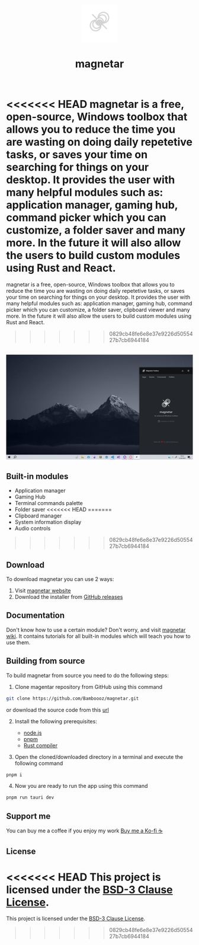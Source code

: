<div align="center">
        <img alt="magnetar logo" width="100" src="https://github.com/Bamboooz/magnetar/blob/main/src/assets/icon_white.png?raw=true" />
</div>

<div align="center">
    <h1>magnetar</h1>
</div>

<br />

<<<<<<< HEAD
magnetar is a free, open-source, Windows toolbox that allows you to reduce the time you are wasting on doing daily repetetive tasks, or saves your time on searching for things on your desktop. It provides the user with many helpful modules such as: application manager, gaming hub, command picker which you can customize, a folder saver and many more. In the future it will also allow the users to build custom modules using Rust and React.
=======
magnetar is a free, open-source, Windows toolbox that allows you to reduce the time you are wasting on doing daily repetetive tasks, or saves your time on searching for things on your desktop. It provides the user with many helpful modules such as: application manager, gaming hub, command picker which you can customize, a folder saver, clipboard viewer and many more. In the future it will also allow the users to build custom modules using Rust and React.
>>>>>>> 0829cb48fe6e8e37e9226d5055427b7cb6944184

<br />

<img alt="project preview" src="https://github.com/Bamboooz/magnetar/blob/main/src/assets/preview.png?raw=true" />

<br />

## Built-in modules

- Application manager
- Gaming Hub
- Terminal commands palette
- Folder saver
<<<<<<< HEAD
=======
- Clipboard manager
- System information display
- Audio controls
>>>>>>> 0829cb48fe6e8e37e9226d5055427b7cb6944184

## Download

To download magnetar you can use 2 ways:
1. Visit [magnetar website](https://bamboooz.github.io/magnetar)
2. Download the installer from [GitHub releases](https://github.com/Bamboooz/magnetar/releases/latest)

## Documentation

Don't know how to use a certain module? Don't worry, and visit [magnetar wiki](https://bamboooz.github.io/magnetar/wiki). It contains tutorials for all built-in modules which will teach you how to use them.

## Building from source

To build magnetar from source you need to do the following steps:
1. Clone magentar repository from GitHub using this command
```bash
git clone https://github.com/Bamboooz/magnetar.git
```
or download the source code from this [url](https://github.com/Bamboooz/magnetar/releases/latest)

2. Install the following prerequisites:
    - [node.js](https://nodejs.org/en/download/prebuilt-installer)
    - [pnpm](https://pnpm.io/installation#using-npm)
    - [Rust compiler](https://www.rust-lang.org/tools/install)

3. Open the cloned/downloaded directory in a terminal and execute the following command
```bash
pnpm i
```
4. Now you are ready to run the app using this command
```bash
pnpm run tauri dev
```

## Support me

You can buy me a coffee if you enjoy my work [Buy me a Ko-fi ☕](https://ko-fi.com/Bamboooz#paypalModal)

## License

<<<<<<< HEAD
This project is licensed under the [BSD-3 Clause License](https://github.com/Bamboooz/magnetar/blob/main/LICENSE).
=======
This project is licensed under the [BSD-3 Clause License](https://github.com/Bamboooz/magnetar/blob/main/LICENSE).
>>>>>>> 0829cb48fe6e8e37e9226d5055427b7cb6944184
